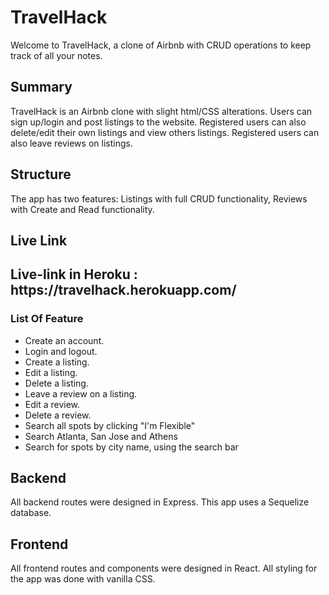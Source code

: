 # TravelHack

Welcome to TravelHack, a clone of Airbnb with CRUD operations to keep track of all your notes.

<h2>Summary</h2>

TravelHack is an Airbnb clone with slight html/CSS alterations. Users can sign up/login and post listings to the website. Registered users can also delete/edit their own listings and view others listings. Registered users can also leave reviews on listings.


<h2>Structure</h2>
The app has two features: Listings with full CRUD functionality, Reviews with Create and Read functionality.

<h2>Live Link <h2>
 Live-link in Heroku : https://travelhack.herokuapp.com/

<h3>List Of Feature</h3>
<ul>
  <li>Create an account.</li>
  <li>Login and logout.</li>
  <li>Create a listing.</li>
  <li>Edit a listing.</li>
  <li>Delete a listing.</li>
  <li>Leave a review on a listing.</li>
  <li>Edit a review.</li>
  <li>Delete a review.</li>
  <li>Search all spots by clicking "I'm Flexible"</li>
  <li>Search Atlanta, San Jose and Athens</li>
  <li>Search for spots by city name, using the search bar</li>
</ul>
  
 <h2>Backend</h2>
 
 All backend routes were designed in Express. This app uses a Sequelize database.
 
 <h2>Frontend</h2>
 
 All frontend routes and components were designed in React. All styling for the app was done with vanilla CSS.
 
 
 


